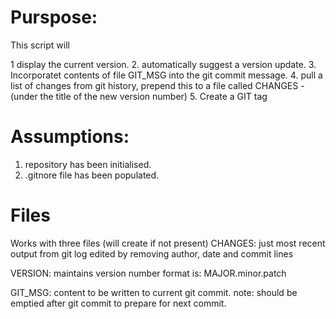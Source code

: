 
# Purspose: 

 This script will

 1  display the current version.
 2. automatically suggest a  version update.
 3. Incorporatet contents of file GIT_MSG into the git commit message.
 4. pull a list of changes from git history,
       prepend this to a file called CHANGES
       - (under the title of the new version number)
 5. Create a GIT tag

# Assumptions:

 1. repository has been initialised.
 2. .gitnore file has been populated.

# Files

 Works with three files (will create if not present)
   CHANGES:
 just most recent output from git log
 edited by removing author, date and commit lines

   VERSION:
 maintains version number
 format is:  MAJOR.minor.patch

   GIT_MSG:
 content to be written to current git commit.
 note: should be emptied after git commit to prepare
 for next commit.


